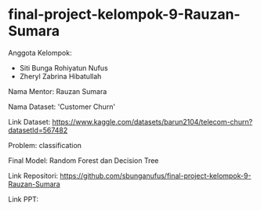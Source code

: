 # final-project-kelompok-9-Rauzan-Sumara
Anggota Kelompok:
- Siti Bunga Rohiyatun Nufus
- Zheryl Zabrina Hibatullah

Nama Mentor: Rauzan  Sumara

Nama Dataset: 'Customer Churn'

Link Dataset: https://www.kaggle.com/datasets/barun2104/telecom-churn?datasetId=567482

Problem: classification

Final Model: Random Forest dan Decision Tree

Link Repositori: https://github.com/sbunganufus/final-project-kelompok-9-Rauzan-Sumara

Link PPT: <link presentasi dalam google slides> 

